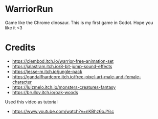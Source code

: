 # WarriorRun
Game like the Chrome dinosaur. This is my first game in Godot. Hope you like it <3

# Credits
- https://clembod.itch.io/warrior-free-animation-set
- https://jalastram.itch.io/8-bit-jump-sound-effects
- https://jesse-m.itch.io/jungle-pack
- https://gandalfhardcore.itch.io/free-pixel-art-male-and-female-character
- https://luizmelo.itch.io/monsters-creatures-fantasy
- https://brullov.itch.io/oak-woods

Used this video as tutorial
- https://www.youtube.com/watch?v=nKBhz6oJYsc

